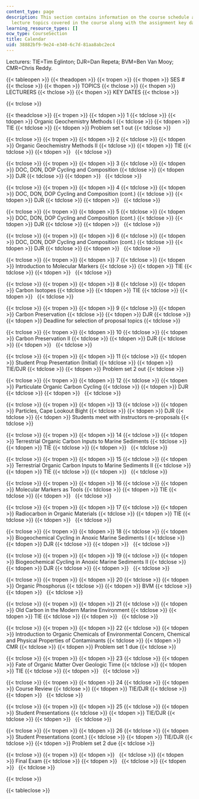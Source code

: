 ```yaml
---
content_type: page
description: This section contains information on the course schedule and lists the
  lecture topics covered in the course along with the assignment key dates.
learning_resource_types: []
ocw_type: CourseSection
title: Calendar
uid: 38882bf9-9e24-e340-6c7d-81aa8abc2ec4
---
```


Lecturers: TIE=Tim Eglinton; DJR=Dan Repeta; BVM=Ben Van Mooy; CMR=Chris Reddy.

{{< tableopen >}}
{{< theadopen >}}
{{< tropen >}}
{{< thopen >}}
SES #
{{< thclose >}}
{{< thopen >}}
TOPICS
{{< thclose >}}
{{< thopen >}}
LECTURERS
{{< thclose >}}
{{< thopen >}}
KEY DATES
{{< thclose >}}

{{< trclose >}}

{{< theadclose >}}
{{< tropen >}}
{{< tdopen >}}
1
{{< tdclose >}}
{{< tdopen >}}
Organic Geochemistry Methods I
{{< tdclose >}}
{{< tdopen >}}
TIE
{{< tdclose >}}
{{< tdopen >}}
Problem set 1 out
{{< tdclose >}}

{{< trclose >}}
{{< tropen >}}
{{< tdopen >}}
2
{{< tdclose >}}
{{< tdopen >}}
Organic Geochemistry Methods II
{{< tdclose >}}
{{< tdopen >}}
TIE
{{< tdclose >}}
{{< tdopen >}}
 
{{< tdclose >}}

{{< trclose >}}
{{< tropen >}}
{{< tdopen >}}
3
{{< tdclose >}}
{{< tdopen >}}
DOC, DON, DOP Cycling and Composition
{{< tdclose >}}
{{< tdopen >}}
DJR
{{< tdclose >}}
{{< tdopen >}}
 
{{< tdclose >}}

{{< trclose >}}
{{< tropen >}}
{{< tdopen >}}
4
{{< tdclose >}}
{{< tdopen >}}
DOC, DON, DOP Cycling and Composition (cont.)
{{< tdclose >}}
{{< tdopen >}}
DJR
{{< tdclose >}}
{{< tdopen >}}
 
{{< tdclose >}}

{{< trclose >}}
{{< tropen >}}
{{< tdopen >}}
5
{{< tdclose >}}
{{< tdopen >}}
DOC, DON, DOP Cycling and Composition (cont.)
{{< tdclose >}}
{{< tdopen >}}
DJR
{{< tdclose >}}
{{< tdopen >}}
 
{{< tdclose >}}

{{< trclose >}}
{{< tropen >}}
{{< tdopen >}}
6
{{< tdclose >}}
{{< tdopen >}}
DOC, DON, DOP Cycling and Composition (cont.)
{{< tdclose >}}
{{< tdopen >}}
DJR
{{< tdclose >}}
{{< tdopen >}}
 
{{< tdclose >}}

{{< trclose >}}
{{< tropen >}}
{{< tdopen >}}
7
{{< tdclose >}}
{{< tdopen >}}
Introduction to Molecular Markers
{{< tdclose >}}
{{< tdopen >}}
TIE
{{< tdclose >}}
{{< tdopen >}}
 
{{< tdclose >}}

{{< trclose >}}
{{< tropen >}}
{{< tdopen >}}
8
{{< tdclose >}}
{{< tdopen >}}
Carbon Isotopes
{{< tdclose >}}
{{< tdopen >}}
TIE
{{< tdclose >}}
{{< tdopen >}}
 
{{< tdclose >}}

{{< trclose >}}
{{< tropen >}}
{{< tdopen >}}
9
{{< tdclose >}}
{{< tdopen >}}
Carbon Preservation
{{< tdclose >}}
{{< tdopen >}}
DJR
{{< tdclose >}}
{{< tdopen >}}
Deadline for selection of proposal topics
{{< tdclose >}}

{{< trclose >}}
{{< tropen >}}
{{< tdopen >}}
10
{{< tdclose >}}
{{< tdopen >}}
Carbon Preservation II
{{< tdclose >}}
{{< tdopen >}}
DJR
{{< tdclose >}}
{{< tdopen >}}
 
{{< tdclose >}}

{{< trclose >}}
{{< tropen >}}
{{< tdopen >}}
11
{{< tdclose >}}
{{< tdopen >}}
Student Prop Presentation (Initial)
{{< tdclose >}}
{{< tdopen >}}
TIE/DJR
{{< tdclose >}}
{{< tdopen >}}
Problem set 2 out
{{< tdclose >}}

{{< trclose >}}
{{< tropen >}}
{{< tdopen >}}
12
{{< tdclose >}}
{{< tdopen >}}
Particulate Organic Carbon Cycling
{{< tdclose >}}
{{< tdopen >}}
DJR
{{< tdclose >}}
{{< tdopen >}}
 
{{< tdclose >}}

{{< trclose >}}
{{< tropen >}}
{{< tdopen >}}
13
{{< tdclose >}}
{{< tdopen >}}
Particles, Cape Lookout Bight
{{< tdclose >}}
{{< tdopen >}}
DJR
{{< tdclose >}}
{{< tdopen >}}
Students meet with instructors re-proposals
{{< tdclose >}}

{{< trclose >}}
{{< tropen >}}
{{< tdopen >}}
14
{{< tdclose >}}
{{< tdopen >}}
Terrestrial Organic Carbon Inputs to Marine Sediments
{{< tdclose >}}
{{< tdopen >}}
TIE
{{< tdclose >}}
{{< tdopen >}}
 
{{< tdclose >}}

{{< trclose >}}
{{< tropen >}}
{{< tdopen >}}
15
{{< tdclose >}}
{{< tdopen >}}
Terrestrial Organic Carbon Inputs to Marine Sediments II
{{< tdclose >}}
{{< tdopen >}}
TIE
{{< tdclose >}}
{{< tdopen >}}
 
{{< tdclose >}}

{{< trclose >}}
{{< tropen >}}
{{< tdopen >}}
16
{{< tdclose >}}
{{< tdopen >}}
Molecular Markers as Tools
{{< tdclose >}}
{{< tdopen >}}
TIE
{{< tdclose >}}
{{< tdopen >}}
 
{{< tdclose >}}

{{< trclose >}}
{{< tropen >}}
{{< tdopen >}}
17
{{< tdclose >}}
{{< tdopen >}}
Radiocarbon in Organic Materials
{{< tdclose >}}
{{< tdopen >}}
TIE
{{< tdclose >}}
{{< tdopen >}}
 
{{< tdclose >}}

{{< trclose >}}
{{< tropen >}}
{{< tdopen >}}
18
{{< tdclose >}}
{{< tdopen >}}
Biogeochemical Cycling in Anoxic Marine Sediments I
{{< tdclose >}}
{{< tdopen >}}
DJR
{{< tdclose >}}
{{< tdopen >}}
 
{{< tdclose >}}

{{< trclose >}}
{{< tropen >}}
{{< tdopen >}}
19
{{< tdclose >}}
{{< tdopen >}}
Biogeochemical Cycling in Anoxic Marine Sediments II
{{< tdclose >}}
{{< tdopen >}}
DJR
{{< tdclose >}}
{{< tdopen >}}
 
{{< tdclose >}}

{{< trclose >}}
{{< tropen >}}
{{< tdopen >}}
20
{{< tdclose >}}
{{< tdopen >}}
Organic Phosphorus
{{< tdclose >}}
{{< tdopen >}}
BVM
{{< tdclose >}}
{{< tdopen >}}
 
{{< tdclose >}}

{{< trclose >}}
{{< tropen >}}
{{< tdopen >}}
21
{{< tdclose >}}
{{< tdopen >}}
Old Carbon in the Modern Marine Environment
{{< tdclose >}}
{{< tdopen >}}
TIE
{{< tdclose >}}
{{< tdopen >}}
 
{{< tdclose >}}

{{< trclose >}}
{{< tropen >}}
{{< tdopen >}}
22
{{< tdclose >}}
{{< tdopen >}}
Introduction to Organic Chemicals of Environmental Concern, Chemical and Physical Properties of Contaminants
{{< tdclose >}}
{{< tdopen >}}
CMR
{{< tdclose >}}
{{< tdopen >}}
Problem set 1 due
{{< tdclose >}}

{{< trclose >}}
{{< tropen >}}
{{< tdopen >}}
23
{{< tdclose >}}
{{< tdopen >}}
Fate of Organic Matter Over Geologic Time
{{< tdclose >}}
{{< tdopen >}}
TIE
{{< tdclose >}}
{{< tdopen >}}
 
{{< tdclose >}}

{{< trclose >}}
{{< tropen >}}
{{< tdopen >}}
24
{{< tdclose >}}
{{< tdopen >}}
Course Review
{{< tdclose >}}
{{< tdopen >}}
TIE/DJR
{{< tdclose >}}
{{< tdopen >}}
 
{{< tdclose >}}

{{< trclose >}}
{{< tropen >}}
{{< tdopen >}}
25
{{< tdclose >}}
{{< tdopen >}}
Student Presentations
{{< tdclose >}}
{{< tdopen >}}
TIE/DJR
{{< tdclose >}}
{{< tdopen >}}
 
{{< tdclose >}}

{{< trclose >}}
{{< tropen >}}
{{< tdopen >}}
26
{{< tdclose >}}
{{< tdopen >}}
Student Presentations (cont.)
{{< tdclose >}}
{{< tdopen >}}
TIE/DJR
{{< tdclose >}}
{{< tdopen >}}
Problem set 2 due
{{< tdclose >}}

{{< trclose >}}
{{< tropen >}}
{{< tdopen >}}
 
{{< tdclose >}}
{{< tdopen >}}
Final Exam
{{< tdclose >}}
{{< tdopen >}}
 
{{< tdclose >}}
{{< tdopen >}}
 
{{< tdclose >}}

{{< trclose >}}

{{< tableclose >}}